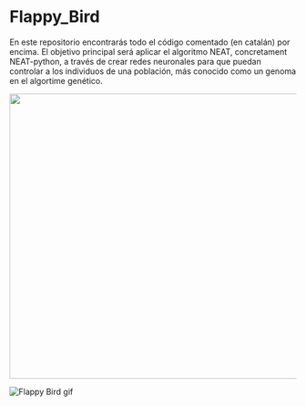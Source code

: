 # Flappy_Bird

En este repositorio encontrarás todo el código comentado (en catalán) por encima. El objetivo principal será aplicar el algoritmo NEAT, concretament NEAT-python, a través de crear redes neuronales para que puedan controlar a los individuos de una población, más conocido como un genoma en el algortime genético.

<img src="https://github.com/dtoscar24/Flappy_Bird/assets/139642210/5aa51dc2-0173-4868-9484-e64ad8d7fdbc" width="800" height="500" />

![Flappy Bird gif](https://github.com/dtoscar24/Flappy_Bird/assets/139642210/5aa51dc2-0173-4868-9484-e64ad8d7fdbc)
